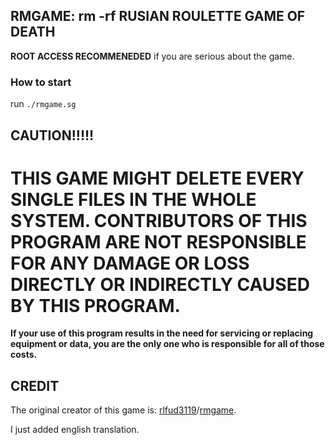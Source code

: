 RMGAME: rm -rf RUSIAN ROULETTE GAME OF DEATH
-----------------
**ROOT ACCESS RECOMMENEDED** if you are serious about the game.

### How to start

run `./rmgame.sg`

CAUTION!!!!!
-----------------
# THIS GAME MIGHT DELETE EVERY SINGLE FILES IN THE WHOLE SYSTEM. CONTRIBUTORS OF THIS PROGRAM ARE NOT RESPONSIBLE FOR ANY DAMAGE OR LOSS DIRECTLY OR INDIRECTLY CAUSED BY THIS PROGRAM.
**If your use of this program results in the need for servicing or replacing equipment or data, you are the only one who is responsible for all of those costs.**


CREDIT
-----------------

The original creator of this game is: [rlfud3119](https://github.com/rlfud3119)/[rmgame](https://github.com/rlfud3119/rmgame).

I just added english translation.

